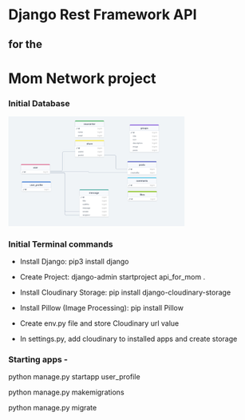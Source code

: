 # Django Rest Framework API 
## for the 
# Mom Network project

### Initial Database

<img width="70%" alt="database diagram" src="src/database_structure.png">

### Initial Terminal commands

- Install Django:  pip3 install django

- Create Project:  django-admin startproject api_for_mom .

- Install Cloudinary Storage:  pip install django-cloudinary-storage

- Install Pillow (Image Processing):  pip install Pillow

- Create env.py file and store Cloudinary url value

- In settings.py, add cloudinary to installed apps and create storage

### Starting apps - 

python manage.py startapp user_profile

python manage.py makemigrations

python manage.py migrate